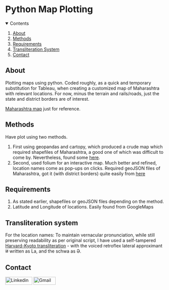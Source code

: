 # Python Map Plotting

<details open>
<summary>Contents</summary>

1. [About](#about)
2. [Methods](#methods)
3. [Requirements](#requirements)
4. [Transliteration System](#transliteration-system)
5. [Contact](#contact)
</details>

## About
Plotting maps using python. Coded roughly, as a quick and temporary substitution for Tableau, when creating a customized map of Maharashtra with relevant locations. For now, minus the terrain and rails/roads, just the state and district borders are of interest.

[Maharashtra map](https://www.bragitoff.com/wp-content/uploads/2016/04/maharashtra.jpg) just for reference.

## Methods
Have plot using two methods.
1. First using geopandas and cartopy, which produced a crude map which required shapefiles of Maharashtra, a good one of which was difficult to come by. Nevertheless, found some [here](https://mapcruzin.com/free-maharashtra-country-city-place-gis-shapefiles.htm).
2. Second, used folium for an interactive map. Much better and refined, location names come as pop-ups on clicks. Required geoJSON files of Maharashtra, got it (with district borders) quite easily from [here](https://nikhilvj.carto.com/tables/maharashtra_districts/public)

## Requirements

1. As stated earlier, shapefiles or geoJSON files depending on the method.
2. Latitude and Longitude of locations. Easily found from GoogleMaps

## Transliteration system

For the location names: To maintain vernacular pronunciation, while still preserving readability as per original script, I have used a self-tampered [Harvard-Kyoto transliteration](https://en.wikipedia.org/wiki/Harvard-Kyoto#:~:text=The%20Harvard%2DKyoto%20Convention%20is,mail%2C%20and%20for%20electronic%20texts.) - with the voiced retroflex lateral approximant ळ written as La, and the schwa as Ə.

## Contact

<a href="https://www.linkedin.com/in/aditya-a-p-507b1b239/" target="_blank"><img src="https://img.shields.io/badge/Linkedin-0078b7?style=flat-square&logo=linkedin&logoColor=white&link=https://www.linkedin.com/" alt="Linkedin" width="85" height="25"></a>
<a href="mailto:apaditya96@gmail.com" target="_blank"><img src="https://img.shields.io/badge/Gmail-red?style=flat-square&logo=Gmail&logoColor=white" alt="Gmail" width="70" height="25"></a>

